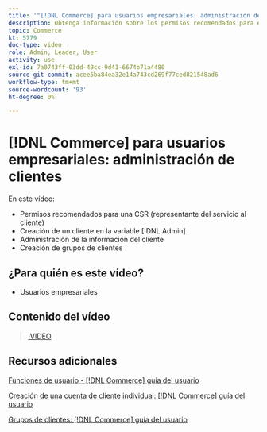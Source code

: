 ```yaml
---
title: '"[!DNL Commerce] para usuarios empresariales: administración de clientes"'
description: Obtenga información sobre los permisos recomendados para el servicio al cliente y cree un cliente en la [!DNL Admin], administrar la información del cliente y crear grupos de clientes.
topic: Commerce
kt: 5779
doc-type: video
role: Admin, Leader, User
activity: use
exl-id: 7a0743ff-03dd-49cc-9d41-6674b71a4480
source-git-commit: acee5ba84ea32e14a743cd269f77ced821548ad6
workflow-type: tm+mt
source-wordcount: '93'
ht-degree: 0%

---
```


# [!DNL Commerce] para usuarios empresariales: administración de clientes

En este vídeo:

- Permisos recomendados para una CSR (representante del servicio al cliente)
- Creación de un cliente en la variable [!DNL Admin]
- Administración de la información del cliente
- Creación de grupos de clientes

## ¿Para quién es este vídeo?

- Usuarios empresariales

## Contenido del vídeo

>[!VIDEO](https://video.tv.adobe.com/v/36189?quality=12&learn=on)

## Recursos adicionales

[Funciones de usuario - [!DNL Commerce] guía del usuario](https://docs.magento.com/user-guide/system/permissions-user-roles.html)

[Creación de una cuenta de cliente individual: [!DNL Commerce] guía del usuario](https://docs.magento.com/user-guide/customers/account-create.html)

[Grupos de clientes: [!DNL Commerce] guía del usuario](https://docs.magento.com/user-guide/customers/customer-groups.html)
